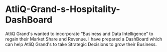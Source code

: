 # AtliQ-Grand-s-Hospitality-DashBoard
AtliQ Grand's wanted to incorporate “Business and Data Intelligence” to regain their Market Share and Revenue. I have prepared a DashBoard which can help AtliQ Grand's to take Strategic Decisions to grow their Business.
